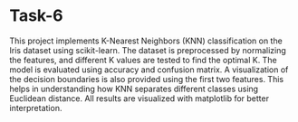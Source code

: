 # Task-6
This project implements K-Nearest Neighbors (KNN) classification on the Iris dataset using scikit-learn. The dataset is preprocessed by normalizing the features, and different K values are tested to find the optimal K. The model is evaluated using accuracy and confusion matrix. A visualization of the decision boundaries is also provided using the first two features. This helps in understanding how KNN separates different classes using Euclidean distance. All results are visualized with matplotlib for better interpretation.
